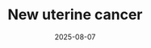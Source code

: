 ---
title: "New uterine cancer"
date: 2025-08-07
draft: false
description: "new cancer"
tags: ["cancer", "new cancer", "uterine"]
---